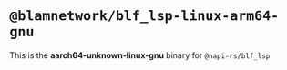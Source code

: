 # `@blamnetwork/blf_lsp-linux-arm64-gnu`

This is the **aarch64-unknown-linux-gnu** binary for `@napi-rs/blf_lsp`
